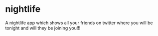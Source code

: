 # nightlife
A nightlife app which shows all your friends on twitter where you will be tonight and will they be joining you!!!
